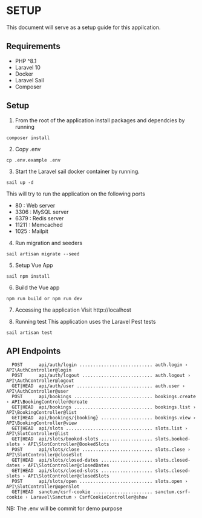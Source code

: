 # SETUP

This document will serve as a setup guide for this appilcation.

## Requirements
- PHP ^8.1
- Laravel 10
- Docker
- Laravel Sail
- Composer

## Setup

1. From the root of the application install packages and dependcies by running
```
composer install
```
2. Copy .env 
```
cp .env.example .env
```

3. Start the Laravel sail docker container by running. 
```
sail up -d
```

This will try to run the application on the following ports
- 80    : Web server
- 3306  : MySQL server
- 6379  : Redis server
- 11211 : Memcached
- 1025  : Mailpit

4. Run migration and seeders
```
sail artisan migrate --seed
```
5. Setup Vue App
```
sail npm install
```
6. Build the Vue app
```
npm run build or npm run dev 
```

7. Accessing the application
Visit http://localhost

8. Running test
This application uses the Laravel Pest tests
```
sail artisan test
```

## API Endpoints

```
  POST      api/auth/login ........................... auth.login › API\AuthController@login
  POST      api/auth/logout .......................... auth.logout › API\AuthController@logout
  GET|HEAD  api/auth/user ............................ auth.user › API\AuthController@user
  POST      api/bookings ............................. bookings.create › API\BookingController@create
  GET|HEAD  api/bookings ............................. bookings.list › API\BookingController@list
  GET|HEAD  api/bookings/{booking} ................... bookings.view › API\BookingController@view
  GET|HEAD  api/slots ................................ slots.list › API\SlotController@list
  GET|HEAD  api/slots/booked-slots ................... slots.booked-slots › API\SlotController@BookedSlots
  POST      api/slots/close .......................... slots.close › API\SlotController@closeSlot
  GET|HEAD  api/slots/closed-dates ................... slots.closed-dates › API\SlotController@closedDates
  GET|HEAD  api/slots/closed-slots ................... slots.closed-slots › API\SlotController@closedSlots
  POST      api/slots/open ........................... slots.open › API\SlotController@openSlot
  GET|HEAD  sanctum/csrf-cookie ...................... sanctum.csrf-cookie › Laravel\Sanctum › CsrfCookieController@show
```

NB: The .env will be commit for demo purpose
